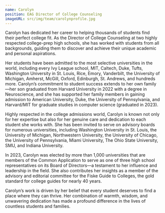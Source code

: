 ```yaml
---
name: Carolyn
position: EAG Director of College Counseling
imageURL: src/img/team/carolynprofile.jpg
---
```


Carolyn has dedicated her career to helping thousands of students find
their perfect college fit. As the Director of College Counseling at two
highly respected college-prep high schools, she has worked with students
from all backgrounds, guiding them to discover and achieve their unique
academic and personal aspirations.

Her students have been admitted to the most selective universities in the
world, including every Ivy League school, MIT, Caltech, Duke, Tufts,
Washington University in St. Louis, Rice, Emory, Vanderbilt, the
University of Michigan, Amherst, McGill, Oxford, Edinburgh, St. Andrews, and hundreds more. 
Carolyn’s commitment to student success
extends to her own family—her son graduated from Harvard University
in 2022 with a degree in Neuroscience, and she has supported her family
members in gaining admission to American University, Duke, the
University of Pennsylvania, and Harvard/MIT for graduate studies in
computer science (graduated in 2023).

Highly respected in the college admissions world, Carolyn is known not
only for her expertise but also for her genuine care and dedication to
each student she works with. She has been invited to serve on advisory
boards for numerous universities, including Washington University in
St. Louis, the University of Michigan, Northwestern University, the
University of Chicago, the University of Pennsylvania, Miami
University, The Ohio State University, SMU, and Indiana University.

In 2023, Carolyn was elected by more than 1,000 universities that are
members of the Common Application to serve as one of three high
school representatives on its Board of Directors—a testament to her
influence and leadership in the field. She also contributes her insights as
a member of the advisory and editorial committee for the Fiske Guide to
Colleges, the gold standard for college guides for nearly 40 years.

Carolyn’s work is driven by her belief that every student deserves to find
a place where they can thrive. Her combination of warmth, wisdom, and
unwavering dedication has made a profound difference in the lives of
countless students and families.